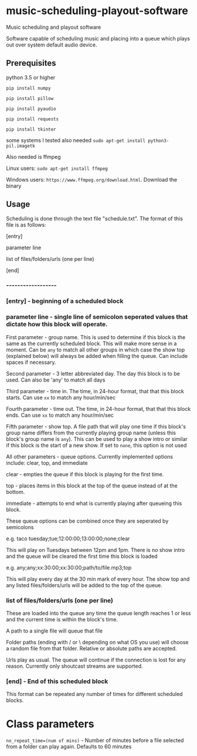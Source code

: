 # music-scheduling-playout-software
Music scheduling and playout software

Software capable of scheduling music and placing into a queue which plays out over system default audio device.

## Prerequisites

python 3.5 or higher

`pip install numpy`

`pip install pillow`

`pip install pyaudio`

`pip install requests`

`pip install tkinter`

some systems I tested also needed `sudo apt-get install python3-pil.imagetk`

Also needed is ffmpeg

Linux users: `sudo apt-get install ffmpeg`

Windows users: `https://www.ffmpeg.org/download.html`. Download the binary

## Usage

Scheduling is done through the text file "schedule.txt". The format of this file is as follows:

[entry]

parameter line

list of files/folders/urls (one per line)

[end]

### ------------------

### [entry] - beginning of a scheduled block

### parameter line - single line of semicolon seperated values that dictate how this block will operate.

First parameter - group name. This is used to determine if this block is the same as the currently scheduled block. This will make more sense in a moment. Can be `any` to match all other groups in which case the show top (explained below) will always be added when filling the queue. Can include spaces if necessary.

Second parameter - 3 letter abbreviated day. The day this block is to be used. Can also be 'any' to match all days

Third parameter - time in. The time, in 24-hour format, that that this block starts. Can use `xx` to match any hour/min/sec

Fourth parameter - time out. The time, in 24-hour format, that that this block ends. Can use `xx` to match any hour/min/sec

Fifth parameter - show top. A file path that will play one time if this block's group name differs from the currently playing group name (unless this block's group name is `any`). This can be used to play a show intro or similar if this block is the start of a new show. If set to `none`, this option is not used

All other parameters - queue options. Currently implemented options include: clear, top, and immediate

clear - empties the queue if this block is playing for the first time.

top - places items in this block at the top of the queue instead of at the bottom. 

immediate - attempts to end what is currently playing after queueing this block. 

These queue options can be combined once they are seperated by semicolons

e.g. taco tuesday;tue;12:00:00;13:00:00;none;clear

This will play on Tuesdays between 12pm and 1pm. There is no show intro and the queue will be cleared the first time this block is loaded

e.g. any;any;xx:30:00;xx:30:00;path/to/file.mp3;top

This will play every day at the 30 min mark of every hour. The show top and any listed files/folders/urls will be added to the top of the queue.

### list of files/folders/urls (one per line)

These are loaded into the queue any time the queue length reaches 1 or less and the current time is within the block's time.

A path to a single file will queue that file

Folder paths (ending with / or \ depending on what OS you use) will choose a random file from that folder. Relative or absolute paths are accepted.

Urls play as usual. The queue will continue if the connection is lost for any reason. Currently only shoutcast streams are supported.

### [end] - End of this scheduled block

This format can be repeated any number of times for different scheduled blocks. 

# Class parameters

`no_repeat_time=(num of mins)` - Number of minutes before a file selected from a folder can play again. Defaults to 60 minutes
